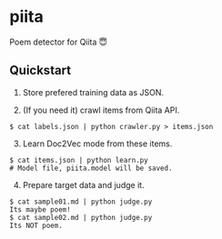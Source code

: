 # piita

Poem detector for Qiita :innocent:

## Quickstart

1. Store prefered training data as JSON.

2. (If you need it) crawl items from Qiita API.

```
$ cat labels.json | python crawler.py > items.json
```

3. Learn Doc2Vec mode from these items.

```
$ cat items.json | python learn.py
# Model file, piita.model will be saved.
```

4. Prepare target data and judge it.

```
$ cat sample01.md | python judge.py
Its maybe poem!
$ cat sample02.md | python judge.py
Its NOT poem.
```
